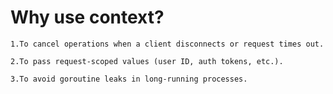 # Why use context?

    1.To cancel operations when a client disconnects or request times out.

    2.To pass request-scoped values (user ID, auth tokens, etc.).

    3.To avoid goroutine leaks in long-running processes.